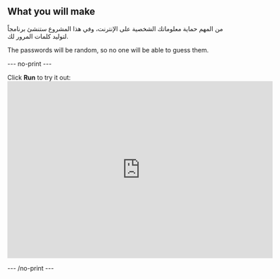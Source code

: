 ## What you will make

من المهم حماية معلوماتك الشخصية على الإنترنت، وفي هذا المشروع ستنشئ برنامجاً لتوليد كلمات المرور لك.

The passwords will be random, so no one will be able to guess them.

--- no-print ---

Click **Run** to try it out: <iframe src="https://editor.raspberrypi.org/en/embed/viewer/password-generator-complete" width="600" height="400" frameborder="0" marginwidth="0" marginheight="0" allowfullscreen> </iframe>

--- /no-print ---
